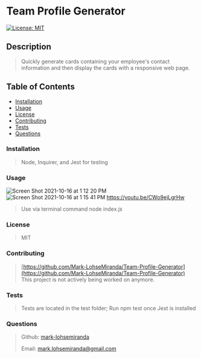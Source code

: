 

# Team Profile Generator

[![License: MIT](https://img.shields.io/badge/License-MIT-yellow.svg)](https://opensource.org/licenses/MIT)

## Description

>
> Quickly generate cards containing your employee's contact information and then display the cards with a responsive web page.
>

## Table of Contents
* [Installation](#installation)
* [Usage](#usage)
* [License](#license)
* [Contributing](#contributing)
* [Tests](#tests)
* [Questions](#questions)

### Installation

>
> Node, Inquirer, and Jest for testing
>

### Usage

![Screen Shot 2021-10-16 at 1 12 20 PM](https://user-images.githubusercontent.com/83737312/137601128-4fa4b38f-e41a-41e6-9441-8ada183c4297.png)
![Screen Shot 2021-10-16 at 1 15 41 PM](https://user-images.githubusercontent.com/83737312/137601135-ab3d5af9-ea95-4ecb-abdf-f03864124514.png)
https://youtu.be/CWo9ejLgrHw

>
> Use via terminal command node index.js
>

### License

>
> MIT
>

### Contributing

>
> [https://github.com/Mark-LohseMiranda/Team-Profile-Generator](https://github.com/Mark-LohseMiranda/Team-Profile-Generator)
> This project is not actively being worked on anymore. 
>

### Tests 

>
> Tests are located in the test folder; Run npm test once Jest is installed
>

### Questions

>
>Github: [mark-lohsemiranda](https://www.github.com/mark-lohsemiranda)
>
>Email: [mark.lohsemiranda@gmail.com](mailto:mark.lohsemiranda@gmail.com)
>

